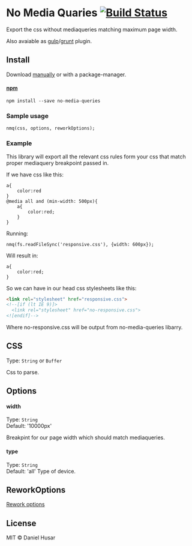 # No Media Quaries [![Build Status](https://travis-ci.org/danielhusar/no-media-queries.svg)](https://travis-ci.org/danielhusar/no-media-queries)

Export the css without mediaqueries matching maximum page width.

Also avaiable as [gulp](https://github.com/danielhusar/gulp-no-media-queries)/[grunt](https://github.com/danielhusar/grunt-no-media-queries) plugin.

## Install

Download [manually](https://github.com/danielhusar/no-media-queries/archive/master.zip) or with a package-manager.

#### [npm](https://npmjs.org/package/no-media-queries)

```
npm install --save no-media-queries
```

### Sample usage

```
nmq(css, options, reworkOptions);
```

### Example

This library will export all the relevant css rules form your css that match proper mediaquery breakpoint passed in.

If we have css like this:

```
a{
	color:red
} 
@media all and (min-width: 500px){
	a{
		color:red;
	}
}
```

Running: 

```
nmq(fs.readFileSync('responsive.css'), {width: 600px});
```

Will result in:

```
a{
	color:red;
}
```

So we can have in our head css stylesheets like this:
```html
<link rel="stylesheet" href="responsive.css">
<!--[if (lt IE 9)]>
  <link rel="stylesheet" href="no-responsive.css">
<![endif]-->
```


Where no-responsive.css will be output from no-media-queries libarry.

## CSS

Type: `String` or `Buffer`

Css to parse.

## Options


#### width

Type: `String`  
Default: '10000px'

Breakpint for our page width which should match mediaqueries.

#### type

Type: `String`  
Default: 'all'
Type of device.

## ReworkOptions

[Rework options](https://github.com/reworkcss/rework#reworktostringoptions)

## License

MIT © Daniel Husar
